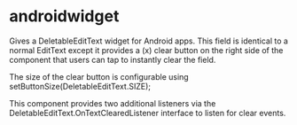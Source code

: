 # androidwidget

Gives a DeletableEditText widget for Android apps. This field is identical to a normal EditText except it provides a (x) 
clear button on the right side of the component that users can tap to instantly clear the field.

The size of the clear button is configurable using setButtonSize(DeletableEditText.SIZE);

This component provides two additional listeners via the DeletableEditText.OnTextClearedListener interface to listen for clear events.

